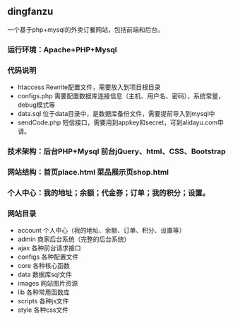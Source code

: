 ## dingfanzu
一个基于php+mysql的外卖订餐网站，包括前端和后台。  

### 运行环境：Apache+PHP+Mysql

### 代码说明
* htaccess Rewrite配置文件，需要放入到项目根目录
* configs.php 需要配置数据库连接信息（主机、用户名、密码），系统常量，debug模式等
* data.sql 位于data目录中，是数据库备份文件，需要提前导入到mysql中
* sendCode.php 短信接口，需要用到appkey和secret，可到alidayu.com申请。


### 技术架构：后台PHP+Mysql 前台jQuery、html、CSS、Bootstrap

### 网站结构：首页place.html 菜品展示页shop.html 

### 个人中心：我的地址；余额；代金券；订单；我的积分；设置。

### 网站目录
* account 个人中心（我的地址、余额、订单、积分、设置等）
* admin 商家后台系统（完整的后台系统）
* ajax 各种前台请求接口
* configs 各种配置文件
* core 各种核心函数
* data 数据库sql文件
* images 网站图片资源
* lib 各种常用函数库
* scripts 各种js文件
* style 各种css文件
